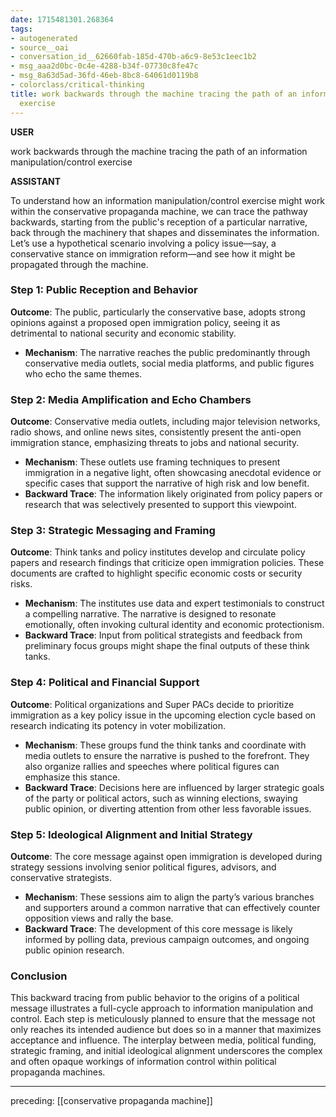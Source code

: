 ```yaml
---
date: 1715481301.268364
tags:
- autogenerated
- source__oai
- conversation_id__62660fab-185d-470b-a6c9-8e53c1eec1b2
- msg_aaa2d0bc-0c4e-4288-b34f-07730c8fe47c
- msg_8a63d5ad-36fd-46eb-8bc8-64061d0119b8
- colorclass/critical-thinking
title: work backwards through the machine tracing the path of an information manipulationcontrol
  exercise
---
```


**USER**

work backwards through the machine tracing the path of an information manipulation/control exercise


**ASSISTANT**

To understand how an information manipulation/control exercise might work within the conservative propaganda machine, we can trace the pathway backwards, starting from the public's reception of a particular narrative, back through the machinery that shapes and disseminates the information. Let’s use a hypothetical scenario involving a policy issue—say, a conservative stance on immigration reform—and see how it might be propagated through the machine.

### Step 1: Public Reception and Behavior
**Outcome**: The public, particularly the conservative base, adopts strong opinions against a proposed open immigration policy, seeing it as detrimental to national security and economic stability.

- **Mechanism**: The narrative reaches the public predominantly through conservative media outlets, social media platforms, and public figures who echo the same themes.

### Step 2: Media Amplification and Echo Chambers
**Outcome**: Conservative media outlets, including major television networks, radio shows, and online news sites, consistently present the anti-open immigration stance, emphasizing threats to jobs and national security.

- **Mechanism**: These outlets use framing techniques to present immigration in a negative light, often showcasing anecdotal evidence or specific cases that support the narrative of high risk and low benefit.
- **Backward Trace**: The information likely originated from policy papers or research that was selectively presented to support this viewpoint.

### Step 3: Strategic Messaging and Framing
**Outcome**: Think tanks and policy institutes develop and circulate policy papers and research findings that criticize open immigration policies. These documents are crafted to highlight specific economic costs or security risks.

- **Mechanism**: The institutes use data and expert testimonials to construct a compelling narrative. The narrative is designed to resonate emotionally, often invoking cultural identity and economic protectionism.
- **Backward Trace**: Input from political strategists and feedback from preliminary focus groups might shape the final outputs of these think tanks.

### Step 4: Political and Financial Support
**Outcome**: Political organizations and Super PACs decide to prioritize immigration as a key policy issue in the upcoming election cycle based on research indicating its potency in voter mobilization.

- **Mechanism**: These groups fund the think tanks and coordinate with media outlets to ensure the narrative is pushed to the forefront. They also organize rallies and speeches where political figures can emphasize this stance.
- **Backward Trace**: Decisions here are influenced by larger strategic goals of the party or political actors, such as winning elections, swaying public opinion, or diverting attention from other less favorable issues.

### Step 5: Ideological Alignment and Initial Strategy
**Outcome**: The core message against open immigration is developed during strategy sessions involving senior political figures, advisors, and conservative strategists.

- **Mechanism**: These sessions aim to align the party’s various branches and supporters around a common narrative that can effectively counter opposition views and rally the base.
- **Backward Trace**: The development of this core message is likely informed by polling data, previous campaign outcomes, and ongoing public opinion research.

### Conclusion
This backward tracing from public behavior to the origins of a political message illustrates a full-cycle approach to information manipulation and control. Each step is meticulously planned to ensure that the message not only reaches its intended audience but does so in a manner that maximizes acceptance and influence. The interplay between media, political funding, strategic framing, and initial ideological alignment underscores the complex and often opaque workings of information control within political propaganda machines.


---

preceding: [[conservative propaganda machine]]